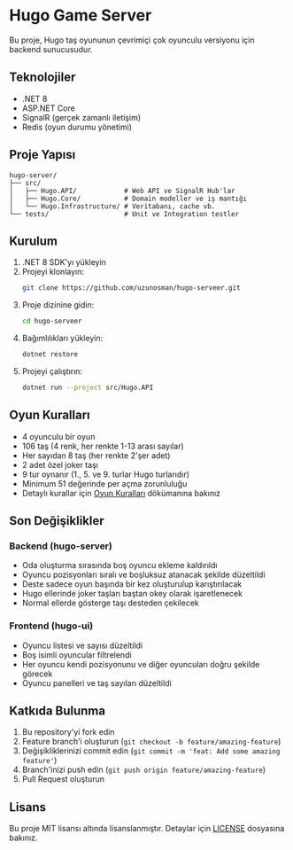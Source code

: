 # Hugo Game Server

Bu proje, Hugo taş oyununun çevrimiçi çok oyunculu versiyonu için backend sunucusudur.

## Teknolojiler

- .NET 8
- ASP.NET Core
- SignalR (gerçek zamanlı iletişim)
- Redis (oyun durumu yönetimi)

## Proje Yapısı

```
hugo-server/
├── src/
│   ├── Hugo.API/            # Web API ve SignalR Hub'lar
│   ├── Hugo.Core/           # Domain modeller ve iş mantığı
│   └── Hugo.Infrastructure/ # Veritabanı, cache vb.
└── tests/                   # Unit ve Integration testler
```

## Kurulum

1. .NET 8 SDK'yı yükleyin
2. Projeyi klonlayın:
   ```bash
   git clone https://github.com/uzunosman/hugo-serveer.git
   ```
3. Proje dizinine gidin:
   ```bash
   cd hugo-serveer
   ```
4. Bağımlılıkları yükleyin:
   ```bash
   dotnet restore
   ```
5. Projeyi çalıştırın:
   ```bash
   dotnet run --project src/Hugo.API
   ```

## Oyun Kuralları

- 4 oyunculu bir oyun
- 106 taş (4 renk, her renkte 1-13 arası sayılar)
- Her sayıdan 8 taş (her renkte 2'şer adet)
- 2 adet özel joker taşı
- 9 tur oynanır (1., 5. ve 9. turlar Hugo turlarıdır)
- Minimum 51 değerinde per açma zorunluluğu
- Detaylı kurallar için [Oyun Kuralları](docs/GAME_RULES.md) dökümanına bakınız

## Son Değişiklikler

### Backend (hugo-server)
- Oda oluşturma sırasında boş oyuncu ekleme kaldırıldı
- Oyuncu pozisyonları sıralı ve boşluksuz atanacak şekilde düzeltildi
- Deste sadece oyun başında bir kez oluşturulup karıştırılacak
- Hugo ellerinde joker taşları baştan okey olarak işaretlenecek
- Normal ellerde gösterge taşı desteden çekilecek

### Frontend (hugo-ui)
- Oyuncu listesi ve sayısı düzeltildi
- Boş isimli oyuncular filtrelendi
- Her oyuncu kendi pozisyonunu ve diğer oyuncuları doğru şekilde görecek
- Oyuncu panelleri ve taş sayıları düzeltildi

## Katkıda Bulunma

1. Bu repository'yi fork edin
2. Feature branch'i oluşturun (`git checkout -b feature/amazing-feature`)
3. Değişikliklerinizi commit edin (`git commit -m 'feat: Add some amazing feature'`)
4. Branch'inizi push edin (`git push origin feature/amazing-feature`)
5. Pull Request oluşturun

## Lisans

Bu proje MIT lisansı altında lisanslanmıştır. Detaylar için [LICENSE](LICENSE) dosyasına bakınız. 